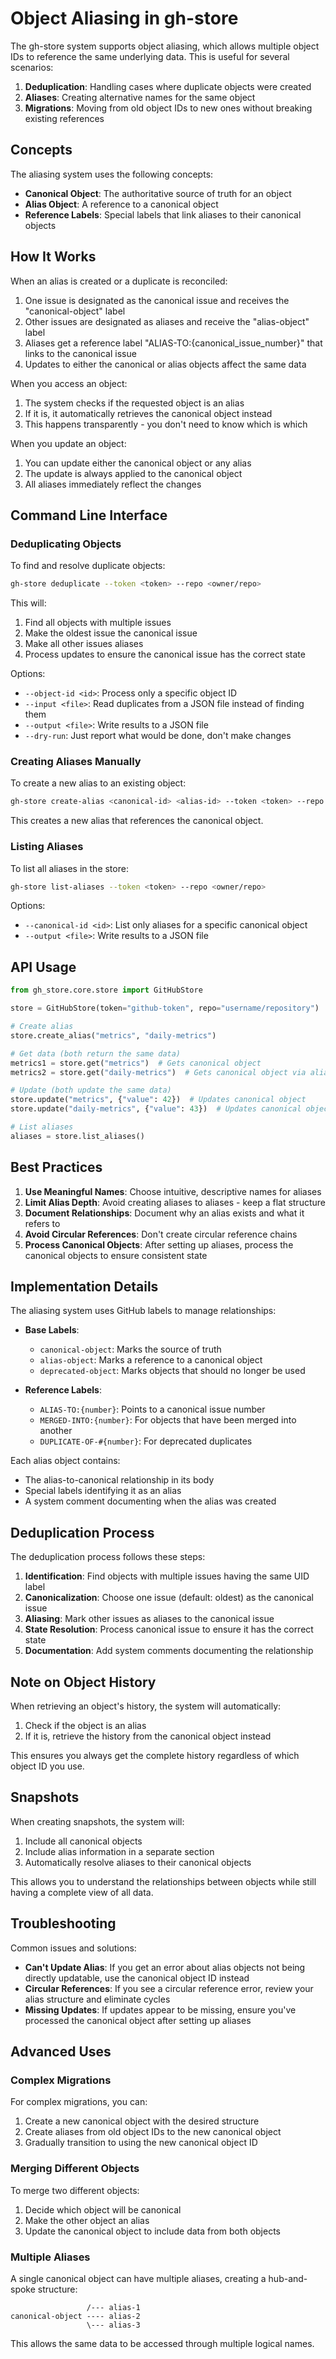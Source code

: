 # Object Aliasing in gh-store

The gh-store system supports object aliasing, which allows multiple object IDs to reference the same underlying data. This is useful for several scenarios:

1. **Deduplication**: Handling cases where duplicate objects were created
2. **Aliases**: Creating alternative names for the same object
3. **Migrations**: Moving from old object IDs to new ones without breaking existing references

## Concepts

The aliasing system uses the following concepts:

- **Canonical Object**: The authoritative source of truth for an object
- **Alias Object**: A reference to a canonical object
- **Reference Labels**: Special labels that link aliases to their canonical objects

## How It Works

When an alias is created or a duplicate is reconciled:

1. One issue is designated as the canonical issue and receives the "canonical-object" label
2. Other issues are designated as aliases and receive the "alias-object" label
3. Aliases get a reference label "ALIAS-TO:{canonical_issue_number}" that links to the canonical issue
4. Updates to either the canonical or alias objects affect the same data

When you access an object:

1. The system checks if the requested object is an alias
2. If it is, it automatically retrieves the canonical object instead
3. This happens transparently - you don't need to know which is which

When you update an object:

1. You can update either the canonical object or any alias
2. The update is always applied to the canonical object
3. All aliases immediately reflect the changes

## Command Line Interface

### Deduplicating Objects

To find and resolve duplicate objects:

```bash
gh-store deduplicate --token <token> --repo <owner/repo>
```

This will:
1. Find all objects with multiple issues
2. Make the oldest issue the canonical issue
3. Make all other issues aliases
4. Process updates to ensure the canonical issue has the correct state

Options:
- `--object-id <id>`: Process only a specific object ID
- `--input <file>`: Read duplicates from a JSON file instead of finding them
- `--output <file>`: Write results to a JSON file
- `--dry-run`: Just report what would be done, don't make changes

### Creating Aliases Manually

To create a new alias to an existing object:

```bash
gh-store create-alias <canonical-id> <alias-id> --token <token> --repo <owner/repo>
```

This creates a new alias that references the canonical object.

### Listing Aliases

To list all aliases in the store:

```bash
gh-store list-aliases --token <token> --repo <owner/repo>
```

Options:
- `--canonical-id <id>`: List only aliases for a specific canonical object
- `--output <file>`: Write results to a JSON file

## API Usage

```python
from gh_store.core.store import GitHubStore

store = GitHubStore(token="github-token", repo="username/repository")

# Create alias
store.create_alias("metrics", "daily-metrics")

# Get data (both return the same data)
metrics1 = store.get("metrics")  # Gets canonical object
metrics2 = store.get("daily-metrics")  # Gets canonical object via alias

# Update (both update the same data)
store.update("metrics", {"value": 42})  # Updates canonical object
store.update("daily-metrics", {"value": 43})  # Updates canonical object via alias

# List aliases
aliases = store.list_aliases()
```

## Best Practices

1. **Use Meaningful Names**: Choose intuitive, descriptive names for aliases
2. **Limit Alias Depth**: Avoid creating aliases to aliases - keep a flat structure
3. **Document Relationships**: Document why an alias exists and what it refers to
4. **Avoid Circular References**: Don't create circular reference chains
5. **Process Canonical Objects**: After setting up aliases, process the canonical objects to ensure consistent state

## Implementation Details

The aliasing system uses GitHub labels to manage relationships:

- **Base Labels**:
  - `canonical-object`: Marks the source of truth
  - `alias-object`: Marks a reference to a canonical object
  - `deprecated-object`: Marks objects that should no longer be used

- **Reference Labels**:
  - `ALIAS-TO:{number}`: Points to a canonical issue number
  - `MERGED-INTO:{number}`: For objects that have been merged into another
  - `DUPLICATE-OF-#{number}`: For deprecated duplicates

Each alias object contains:
- The alias-to-canonical relationship in its body
- Special labels identifying it as an alias
- A system comment documenting when the alias was created

## Deduplication Process

The deduplication process follows these steps:

1. **Identification**: Find objects with multiple issues having the same UID label
2. **Canonicalization**: Choose one issue (default: oldest) as the canonical issue
3. **Aliasing**: Mark other issues as aliases to the canonical issue
4. **State Resolution**: Process canonical issue to ensure it has the correct state
5. **Documentation**: Add system comments documenting the relationship

## Note on Object History

When retrieving an object's history, the system will automatically:

1. Check if the object is an alias
2. If it is, retrieve the history from the canonical object instead

This ensures you always get the complete history regardless of which object ID you use.

## Snapshots

When creating snapshots, the system will:

1. Include all canonical objects
2. Include alias information in a separate section
3. Automatically resolve aliases to their canonical objects

This allows you to understand the relationships between objects while still having a complete view of all data.

## Troubleshooting

Common issues and solutions:

- **Can't Update Alias**: If you get an error about alias objects not being directly updatable, use the canonical object ID instead
- **Circular References**: If you see a circular reference error, review your alias structure and eliminate cycles
- **Missing Updates**: If updates appear to be missing, ensure you've processed the canonical object after setting up aliases

## Advanced Uses

### Complex Migrations

For complex migrations, you can:

1. Create a new canonical object with the desired structure
2. Create aliases from old object IDs to the new canonical object
3. Gradually transition to using the new canonical object ID

### Merging Different Objects

To merge two different objects:

1. Decide which object will be canonical
2. Make the other object an alias
3. Update the canonical object to include data from both objects

### Multiple Aliases

A single canonical object can have multiple aliases, creating a hub-and-spoke structure:

```
                 /--- alias-1
canonical-object ---- alias-2
                 \--- alias-3
```

This allows the same data to be accessed through multiple logical names.
